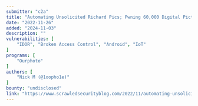 ```yaml
---
submitter: "c2a"
title: "Automating Unsolicited Richard Pics; Pwning 60,000 Digital Picture Frames"
date: "2022-11-26"
added: "2024-11-03"
description: ""
vulnerabilities: [
    "IDOR", "Broken Access Control", "Android", "IoT"
]
programs: [
    "Ourphoto"
]
authors: [
    "Nick M (@1oopho1e)"
]
bounty: "undisclosed"
link: "https://www.scrawledsecurityblog.com/2022/11/automating-unsolicited-richard-pics.html"
---
```




